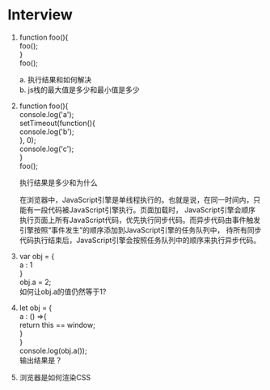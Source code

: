# Interview #

1.  
    function foo(){  
        foo();  
    }  
    foo();  

    a. 执行结果和如何解决  
    b. js栈的最大值是多少和最小值是多少  

2.   
    function foo(){  
        console.log('a');  
        setTimeout(function(){  
            console.log('b');  
        }, 0);  
        console.log('c');  
    }  
    foo();  

    执行结果是多少和为什么  

    在浏览器中，JavaScript引擎是单线程执行的。也就是说，在同一时间内，只能有一段代码被JavaScript引擎执行。页面加载时，
    JavaScript引擎会顺序执行页面上所有JavaScript代码，优先执行同步代码。而异步代码由事件触发引擎按照“事件发生”的顺序添加到JavaScript引擎的任务队列中，
    待所有同步代码执行结束后，JavaScript引擎会按照任务队列中的顺序来执行异步代码。

3.   
    var obj = {  
        a : 1  
    }  
    obj.a = 2;  
    如何让obj.a的值仍然等于1?  

4.   
    let obj = {  
        a : () =>{  
            return this == window;  
        }  
    }  
    console.log(obj.a());  
    输出结果是？  

5.  浏览器是如何渲染CSS  
  
